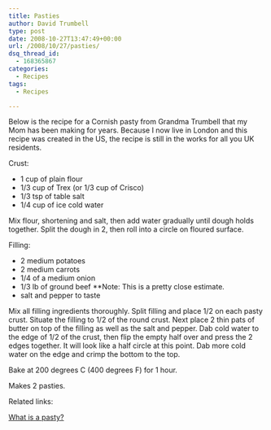 ```yaml
---
title: Pasties
author: David Trumbell
type: post
date: 2008-10-27T13:47:49+00:00
url: /2008/10/27/pasties/
dsq_thread_id:
  - 168365867
categories:
  - Recipes
tags:
  - Recipes

---
```

Below is the recipe for a Cornish pasty from Grandma Trumbell that my Mom has been making for years. Because I now live in London and this recipe was created in the US, the recipe is still in the works for all you UK residents.

Crust:

  * 1 cup of plain flour
  * 1/3 cup of Trex (or 1/3 cup of Crisco)
  * 1/3 tsp of table salt
  * 1/4 cup of ice cold water

Mix flour, shortening and salt, then add water gradually until dough holds together. Split the dough in 2, then roll into a circle on floured surface.

Filling:

  * 2 medium potatoes
  * 2 medium carrots
  * 1/4 of a medium onion
  * 1/3 lb of ground beef **Note: This is a pretty close estimate.
  * salt and pepper to taste

Mix all filling ingredients thoroughly. Split filling and place 1/2 on each pasty crust. Situate the filling to 1/2 of the round crust. Next place 2 thin pats of butter on top of the filling as well as the salt and pepper. Dab cold water to the edge of 1/2 of the crust, then flip the empty half over and press the 2 edges together. It will look like a half circle at this point. Dab more cold water on the edge and crimp the bottom to the top.

Bake at 200 degrees C (400 degrees F) for 1 hour.

Makes 2 pasties.

Related links:
  
<a href="http://en.wikipedia.org/wiki/Cornish_pasty" target="_blank">What is a pasty?</a>
